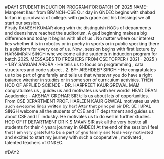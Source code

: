 #DAY1
                                                                       STUDENT INDUCTION PROGRAM FOR BATCH OF 2025
                                                                         NAME- Manpreet Kaur from BRANCH-CSE 
Our day in GNDEC begins with shabad kirtan in gurudwara of college. with gods grace and his blessings we all start our session.                                                                          
Firstly RAKESH KUMAR along with the distinguish HODs of departments and deens have reached the auditorium. 
A gud beginning makes a big difference and today it begins with all of us . No matter where our interest lies whether it is in robotics or in poetry in sports or in public speaking there is a platform for every one of us.
Now , session begins with first lecture by HARSIMRAN SINGH who welcome all the students in induction program for batch 2025.
MESSAGES TO FRESHERS FROM CSE TOPPER ( 2021 - 2025 ) - 1.BY SANGAM ARORA - He tells us to focus on programming , data structures and code subject .
2. BY- ARSHDEEP SINGH - He congratulates us to be part of gne family and tells us that whatever you do have a right balance whether in studies or in some sort of curriculum activities.
THEN HOD OF APPLIED SCIENCE - DR. HARPREET KAUR GREWAL MAM congratulates us , guides us and motivates us with her words!
HEAD DEAN Academics - AKSHAY GIRDHAR SIR tells us about lots of opportunities.
From CSE DEPARTMENT PROF. HARLEEN KAUR GRWEAL motivates us with such awesome lines written by her! 
After that principal sir DR. SEHIJPAL SINGH welcome all the students of CSE and IT department and guides us about CSE and IT industry. He motivates us to do well in further studies.
HOD OF IT DEPARTMENT DR K.S.MAAN SIR ask all the very best to all students for their 4 years journey in GNDEC!
At the end of the session I feel that I am very grateful to be a part of gne family and feels very motivated and excited to start my journey with such a cooperative , motivated , talented teachers of GNDEC.

#DAY2

